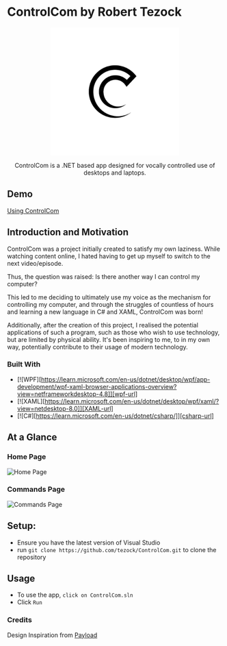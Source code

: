 # ControlCom by Robert Tezock

<p align="center">
	<img src="./ModernDesign/Images/ControlCom-Logo.png" width="300" height="300" align="center" />

</p>
<p align="center"> ControlCom is a .NET based app designed for vocally controlled use of desktops and laptops.</p>

## Demo

[Using ControlCom](https://user-images.githubusercontent.com/105029396/224746000-fab0e16c-20c2-418e-92ea-d21fb6544729.mp4)  

## Introduction and Motivation
ControlCom was a project initially created to satisfy my own laziness. While watching content online, I hated having to get up myself to switch to the next video/episode.

Thus, the question was raised: Is there another way I can control my computer?

This led to me deciding to ultimately use my voice as the mechanism for controlling my computer, and through the struggles of countless of hours and learning a new language in C# and XAML, ControlCom was born!

Additionally, after the creation of this project, I realised the potential applications of such a program, such as those who wish to use technology, but are limited by physical ability. It's been inspiring to me, to in my own way, potentially contribute to their usage of modern technology.


### Built With

* [![WPF][https://learn.microsoft.com/en-us/dotnet/desktop/wpf/app-development/wpf-xaml-browser-applications-overview?view=netframeworkdesktop-4.8]][wpf-url]
* [![XAML][https://learn.microsoft.com/en-us/dotnet/desktop/wpf/xaml/?view=netdesktop-8.0]][XAML-url]
* [![C#][https://learn.microsoft.com/en-us/dotnet/csharp/]][csharp-url]

## At a Glance

### Home Page
![Home Page](https://user-images.githubusercontent.com/105029396/224744458-8ad9695b-c866-4b0c-9557-fe6671b558a4.png)  

### Commands Page
![Commands Page](https://user-images.githubusercontent.com/105029396/224744483-97406a5b-db00-4b8d-864c-5258ecbbaa38.png)  

## Setup:
- Ensure you have the latest version of Visual Studio
- run ```git clone https://github.com/tezock/ControlCom.git``` to clone the repository

## Usage
- To use the app, ```click on ControlCom.sln```
- Click ```Run```
  
### Credits

Design Inspiration from [Payload](https://www.youtube.com/@_buffer)

